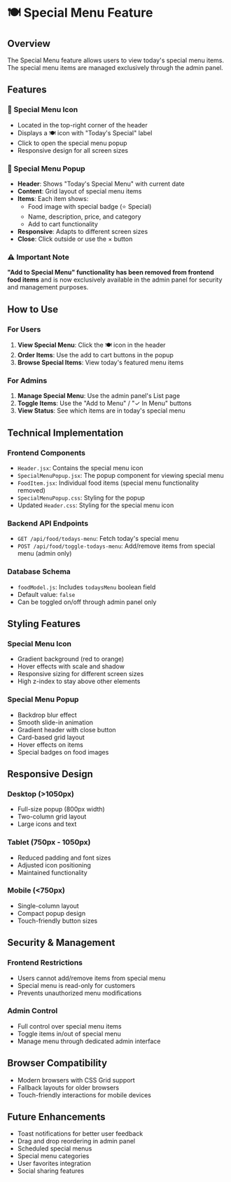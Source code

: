 # 🍽️ Special Menu Feature

## Overview
The Special Menu feature allows users to view today's special menu items. The special menu items are managed exclusively through the admin panel.

## Features

### 🎯 Special Menu Icon
- Located in the top-right corner of the header
- Displays a 🍽️ icon with "Today's Special" label
- Click to open the special menu popup
- Responsive design for all screen sizes

### 📱 Special Menu Popup
- **Header**: Shows "Today's Special Menu" with current date
- **Content**: Grid layout of special menu items
- **Items**: Each item shows:
  - Food image with special badge (⭐ Special)
  - Name, description, price, and category
  - Add to cart functionality
- **Responsive**: Adapts to different screen sizes
- **Close**: Click outside or use the × button

### ⚠️ Important Note
**"Add to Special Menu" functionality has been removed from frontend food items** and is now exclusively available in the admin panel for security and management purposes.

## How to Use

### For Users
1. **View Special Menu**: Click the 🍽️ icon in the header
2. **Order Items**: Use the add to cart buttons in the popup
3. **Browse Special Items**: View today's featured menu items

### For Admins
1. **Manage Special Menu**: Use the admin panel's List page
2. **Toggle Items**: Use the "Add to Menu" / "✓ In Menu" buttons
3. **View Status**: See which items are in today's special menu

## Technical Implementation

### Frontend Components
- `Header.jsx`: Contains the special menu icon
- `SpecialMenuPopup.jsx`: The popup component for viewing special menu
- `FoodItem.jsx`: Individual food items (special menu functionality removed)
- `SpecialMenuPopup.css`: Styling for the popup
- Updated `Header.css`: Styling for the special menu icon

### Backend API Endpoints
- `GET /api/food/todays-menu`: Fetch today's special menu
- `POST /api/food/toggle-todays-menu`: Add/remove items from special menu (admin only)

### Database Schema
- `foodModel.js`: Includes `todaysMenu` boolean field
- Default value: `false`
- Can be toggled on/off through admin panel only

## Styling Features

### Special Menu Icon
- Gradient background (red to orange)
- Hover effects with scale and shadow
- Responsive sizing for different screen sizes
- High z-index to stay above other elements

### Special Menu Popup
- Backdrop blur effect
- Smooth slide-in animation
- Gradient header with close button
- Card-based grid layout
- Hover effects on items
- Special badges on food images

## Responsive Design

### Desktop (>1050px)
- Full-size popup (800px width)
- Two-column grid layout
- Large icons and text

### Tablet (750px - 1050px)
- Reduced padding and font sizes
- Adjusted icon positioning
- Maintained functionality

### Mobile (<750px)
- Single-column layout
- Compact popup design
- Touch-friendly button sizes

## Security & Management

### Frontend Restrictions
- Users cannot add/remove items from special menu
- Special menu is read-only for customers
- Prevents unauthorized menu modifications

### Admin Control
- Full control over special menu items
- Toggle items in/out of special menu
- Manage menu through dedicated admin interface

## Browser Compatibility
- Modern browsers with CSS Grid support
- Fallback layouts for older browsers
- Touch-friendly interactions for mobile devices

## Future Enhancements
- Toast notifications for better user feedback
- Drag and drop reordering in admin panel
- Scheduled special menus
- Special menu categories
- User favorites integration
- Social sharing features
